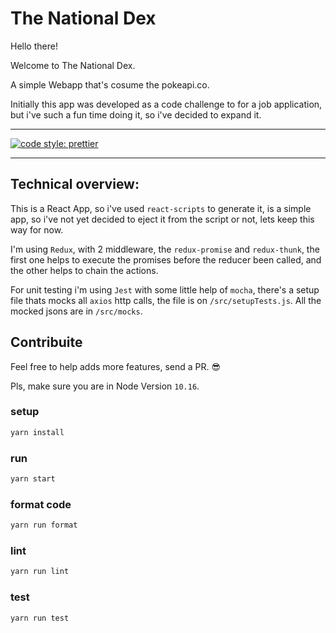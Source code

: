 # The National Dex

Hello there!

Welcome to The National Dex.

A simple Webapp that's cosume the pokeapi.co.

Initially this app was developed as a code challenge to for a job application, but i've such a fun time doing it, so i've decided to expand it.

---

[![code style: prettier](https://img.shields.io/badge/code_style-prettier-ff69b4.svg?style=flat-square)](https://github.com/prettier/prettier)

---

## Technical overview:

This is a React App, so i've used `react-scripts` to generate it, is a simple app, so i've not yet decided to eject it from the script or not, lets keep this way for now.

I'm using `Redux`, with 2 middleware, the `redux-promise` and `redux-thunk`, the first one helps to execute the promises before the reducer been called, and the other helps to chain the actions.

For unit testing i'm using `Jest` with some little help of `mocha`, there's a setup file thats mocks all `axios` http calls, the file is on `/src/setupTests.js`. All the mocked jsons are in `/src/mocks`.

## Contribuite

Feel free to help adds more features, send a PR. 😎

Pls, make sure you are in Node Version `10.16`.

### setup

```sh
yarn install
```

### run

```sh
yarn start
```

### format code

```sh
yarn run format
```

### lint

```sh
yarn run lint
```

### test

```sh
yarn run test
```
